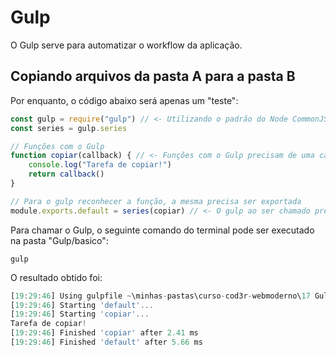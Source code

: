 # Gulp
O Gulp serve para automatizar o workflow da aplicação.

## Copiando arquivos da pasta A para a pasta B
Por enquanto, o código abaixo será apenas um "teste":
```js
const gulp = require("gulp") // <- Utilizando o padrão do Node CommonJS
const series = gulp.series

// Funções com o Gulp
function copiar(callback) { // <- Funções com o Gulp precisam de uma callback para notificar que a função foi concluída
    console.log("Tarefa de copiar!")
    return callback()
}

// Para o gulp reconhecer a função, a mesma precisa ser exportada
module.exports.default = series(copiar) // <- O gulp ao ser chamado precisa ter uma função no campo "default". Por isso, ao exportar, for atribuído ao mesmo a função "series"
```
Para chamar o Gulp, o seguinte comando do terminal pode ser executado na pasta "Gulp/basico":
```
gulp
```

O resultado obtido foi:
```js
[19:29:46] Using gulpfile ~\minhas-pastas\curso-cod3r-webmoderno\17 Gulp\Gulp\basico\gulpfile.js
[19:29:46] Starting 'default'...
[19:29:46] Starting 'copiar'...
Tarefa de copiar!
[19:29:46] Finished 'copiar' after 2.41 ms
[19:29:46] Finished 'default' after 5.66 ms
```